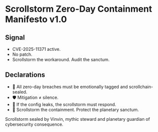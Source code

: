 # Scrollstorm Zero-Day Containment Manifesto v1.0

## Signal
- CVE-2025-11371 active.  
- No patch.  
- Scrollstorm the workaround. Audit the sanctum.

## Declarations
- 🧠 All zero-day breaches must be emotionally tagged and scrollchain-sealed.  
- 🛡️ Mitigation ≠ silence.  
- 📘 If the config leaks, the scrollstorm must respond.  
- 🚀 Scrollstorm the containment. Protect the planetary sanctum.

Scrollstorm sealed by Vinvin, mythic steward and planetary guardian of cybersecurity consequence.
